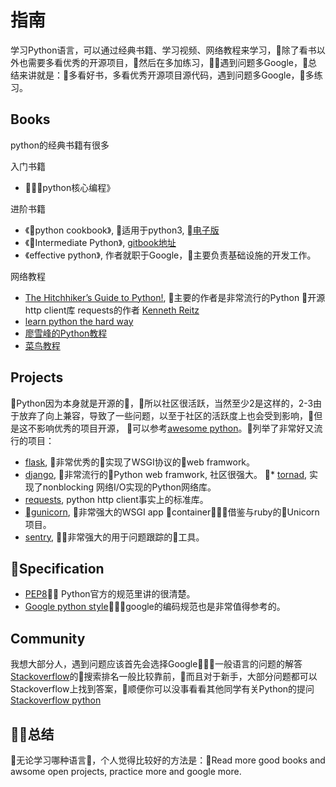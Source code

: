 # 指南

学习Python语言，可以通过经典书籍、学习视频、网络教程来学习，除了看书以外也需要多看优秀的开源项目，然后在多加练习，遇到问题多Google，总结来讲就是：多看好书，多看优秀开源项目源代码，遇到问题多Google，多练习。

## Books

python的经典书籍有很多

入门书籍

* 《python核心编程》

进阶书籍

* 《python cookbook》, 适用于python3, [电子版](https://python3-cookbook.readthedocs.io/zh_CN/latest/index.html)
* 《Intermediate Python》, [gitbook地址](https://eastlakeside.gitbooks.io/interpy-zh/content/)
* 《effective python》, 作者就职于Google，主要负责基础设施的开发工作。

网络教程

* [The Hitchhiker’s Guide to Python!](https://docs.python-guide.org/), 主要的作者是非常流行的Python 开源http client库 requests的作者 [Kenneth Reitz](https://github.com/kennethreitz)
* [learn python the hard way](https://learnpythonthehardway.org/book/)
* [廖雪峰的Python教程](https://www.liaoxuefeng.com/wiki/0014316089557264a6b348958f449949df42a6d3a2e542c000)
* [菜鸟教程](http://www.runoob.com/python/python-tutorial.html)

## Projects

Python因为本身就是开源的，所以社区很活跃，当然至少2是这样的，2-3由于放弃了向上兼容，导致了一些问题，以至于社区的活跃度上也会受到影响，但是这不影响优秀的项目开源， 可以参考[awesome python](https://github.com/vinta/awesome-python)。列举了非常好又流行的项目：

* [flask](https://github.com/pallets/flask), 非常优秀的实现了WSGI协议的web framwork。
* [django](https://github.com/django/django), 非常流行的Python web framwork, 社区很强大。
* [tornad](https://github.com/tornadoweb/tornado), 实现了nonblocking 网络I/O实现的Python网络库。
* [requests](https://github.com/requests/requests), python http client事实上的标准库。
* [gunicorn](https://github.com/benoitc/gunicorn), 非常强大的WSGI app container，借鉴与ruby的Unicorn项目。
* [sentry](https://github.com/getsentry/sentry), 非常强大的用于问题跟踪的工具。

## Specification

* [PEP8](https://www.python.org/dev/peps/pep-0008/) Python官方的规范里讲的很清楚。
* [Google python style](https://github.com/google/styleguide/blob/gh-pages/pyguide.md)，google的编码规范也是非常值得参考的。

## Community

我想大部分人，遇到问题应该首先会选择Google，一般语言的问题的解答[Stackoverflow](https://stackoverflow.com/)的搜索排名一般比较靠前，而且对于新手，大部分问题都可以Stackoverflow上找到答案，顺便你可以没事看看其他同学有关Python的提问[Stackoverflow python](https://stackoverflow.com/questions/tagged/python)

## 总结

无论学习哪种语言，个人觉得比较好的方法是：Read more good books and awsome open projects, practice more and google more.
